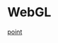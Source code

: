 # WebGL
[point](https://github.com/cekulove/WebGL/blob/master/1/1.DrawingRectangle/DrawingRectangle.html)
